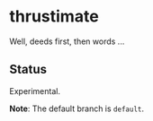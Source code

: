 # thrustimate

Well, deeds first, then words ...

## Status

Experimental.

**Note**: The default branch is `default`.
